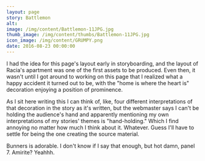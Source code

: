 ```yaml
---
layout: page
story: Battlemon
alt:
image: /img/content/Battlemon-11JPG.jpg
thumb_image: /img/content/thumbs/Battlemon-11JPG.jpg
icon_image: /img/content/GRUMPY.png
date: 2016-08-23 00:00:00
---
```


I had the idea for this page's layout early in storyboarding, and the layout of Racia's apartment was one of the first assets to be produced. Even then, it wasn't until I got around to working on this page that I realized what a happy accident it turned out to be, with the "home is where the heart is" decoration enjoying a position of prominence.

As I sit here writing this I can think of, like, four different interpretations of that decoration in the story as it's written, but the webmaster says I can't be holding the audience's hand and apparently mentioning my own interpretations of my stories' themes is "hand-holding." Which I find annoying no matter how much I think about it. Whatever. Guess I'll have to settle for being the one creating the source material.

Bunners is adorable. I don't know if I say that enough, but hot damn, panel 7. Amirite? Yeahhh.
